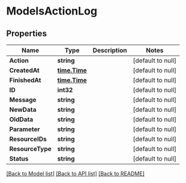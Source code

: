 # ModelsActionLog

## Properties
Name | Type | Description | Notes
------------ | ------------- | ------------- | -------------
**Action** | **string** |  | [default to null]
**CreatedAt** | [**time.Time**](time.Time.md) |  | [default to null]
**FinishedAt** | [**time.Time**](time.Time.md) |  | [default to null]
**ID** | **int32** |  | [default to null]
**Message** | **string** |  | [default to null]
**NewData** | **string** |  | [default to null]
**OldData** | **string** |  | [default to null]
**Parameter** | **string** |  | [default to null]
**ResourceIDs** | **string** |  | [default to null]
**ResourceType** | **string** |  | [default to null]
**Status** | **string** |  | [default to null]

[[Back to Model list]](../README.md#documentation-for-models) [[Back to API list]](../README.md#documentation-for-api-endpoints) [[Back to README]](../README.md)


